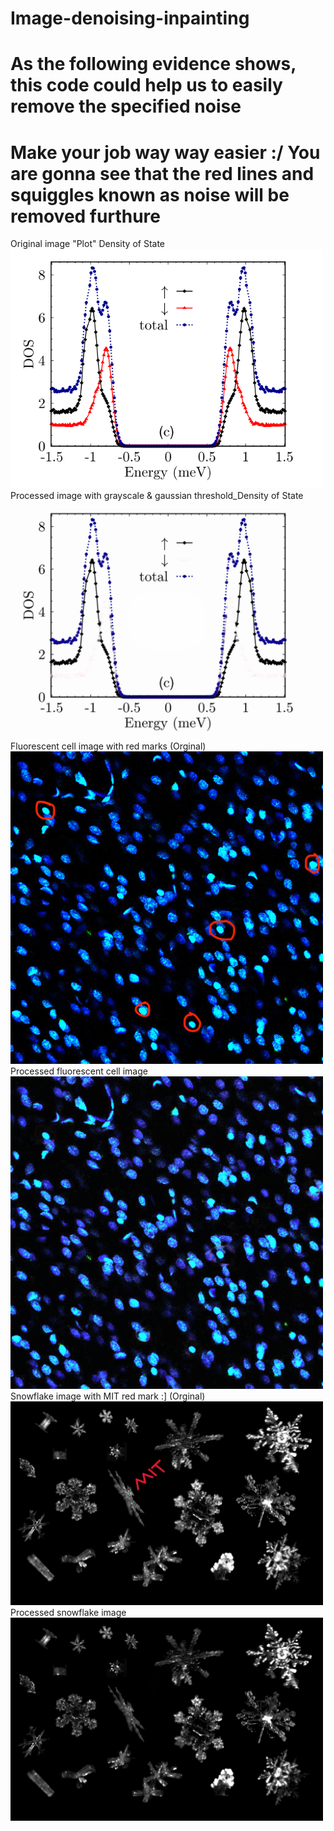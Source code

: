 # Image-denoising-inpainting
# As the following evidence shows, this code could help us to easily remove the specified noise
# Make your job way way easier :/  You are gonna see that the red lines and squiggles known as noise will be removed furthure
Original image "Plot" Density of State                                                                                                        
<img src="https://github.com/JonasRaschidie/Image-denoising-inpainting/blob/main/DOS_2.png" width="500"/>                                                           
Processed image with grayscale & gaussian threshold_Density of State                                                                           
<img src="https://github.com/JonasRaschidie/Image-denoising-inpainting/blob/main/output_image_enhanced_red_removed-DOS.png" width="500"/>                                                                                                                     
Fluorescent cell image with red marks (Orginal)                                                                                                   
<img src="https://github.com/JonasRaschidie/Image-denoising-inpainting/blob/main/Input-F%20cells.jpeg" width="500"/>                        
Processed fluorescent cell image                                                                                                              
<img src="https://github.com/JonasRaschidie/Image-denoising-inpainting/blob/main/output_image_enhanced_red_traces_removed.png" width="500"/>                                                                                                                             
Snowflake image with MIT red mark :]    (Orginal)                                                                                         
  <img src="https://github.com/JonasRaschidie/Image-denoising-inpainting/blob/main/Input_s%20crystals.jpg" width="500"/>                  
  Processed snowflake image                                                                                                              
   <img src="https://github.com/JonasRaschidie/Image-denoising-inpainting/blob/main/output_image_grayscale-s%20crystals.png" width="500"/>  
